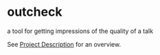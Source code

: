# outcheck
a tool for getting impressions of the quality of a talk

See [Project Description](docs/project-descript.md) for an overview.

